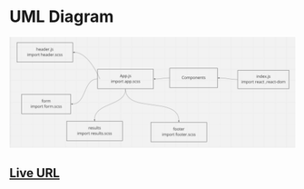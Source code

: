 # UML Diagram

![img](./assets/uml.jpg)

## [Live URL](https://keen-hummingbird-efadf1.netlify.app/)
